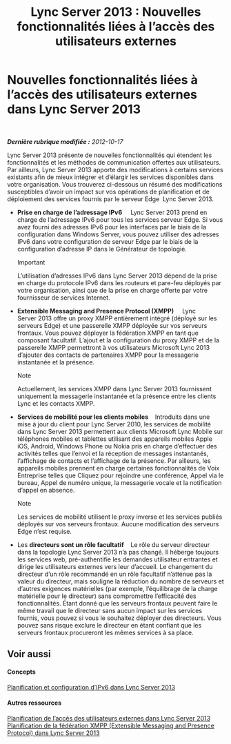 ﻿---
title: 'Lync Server 2013 : Nouvelles fonctionnalités liées à l’accès des utilisateurs externes'
TOCTitle: Nouvelles fonctionnalités liées à l’accès des utilisateurs externes
ms:assetid: 99da6bd5-ec14-4ad9-8f7d-37fbddf567dd
ms:mtpsurl: https://technet.microsoft.com/fr-fr/library/Gg398794(v=OCS.15)
ms:contentKeyID: 49298272
ms.date: 05/20/2016
mtps_version: v=OCS.15
ms.translationtype: HT
---

# Nouvelles fonctionnalités liées à l’accès des utilisateurs externes dans Lync Server 2013

 

_**Dernière rubrique modifiée :** 2012-10-17_

Lync Server 2013 présente de nouvelles fonctionnalités qui étendent les fonctionnalités et les méthodes de communication offertes aux utilisateurs. Par ailleurs, Lync Server 2013 apporte des modifications à certains services existants afin de mieux intégrer et d’élargir les services disponibles dans votre organisation. Vous trouverez ci-dessous un résumé des modifications susceptibles d’avoir un impact sur vos opérations de planification et de déploiement des services fournis par le serveur Edge  Lync Server 2013.

  - **Prise en charge de l’adressage IPv6**     Lync Server 2013 prend en charge de l’adressage IPv6 pour tous les services serveur Edge. Si vous avez fourni des adresses IPv6 pour les interfaces par le biais de la configuration dans Windows Server, vous pouvez utiliser des adresses IPv6 dans votre configuration de serveur Edge par le biais de la configuration d’adresse IP dans le Générateur de topologie.
    
    > [!IMPORTANT]  
    > L’utilisation d’adresses IPv6 dans Lync Server 2013 dépend de la prise en charge du protocole IPv6 dans les routeurs et pare-feu déployés par votre organisation, ainsi que de la prise en charge offerte par votre fournisseur de services Internet.

  - **Extensible Messaging and Presence Protocol (XMPP)**     Lync Server 2013 offre un proxy XMPP entièrement intégré (déployé sur les serveurs Edge) et une passerelle XMPP déployée sur vos serveurs frontaux. Vous pouvez déployer la fédération XMPP en tant que composant facultatif. L’ajout et la configuration du proxy XMPP et de la passerelle XMPP permettront à vos utilisateurs Microsoft Lync 2013 d’ajouter des contacts de partenaires XMPP pour la messagerie instantanée et la présence.
    
    > [!NOTE]  
    > Actuellement, les services XMPP dans Lync Server 2013 fournissent uniquement la messagerie instantanée et la présence entre les clients Lync et les contacts XMPP.

  - **Services de mobilité pour les clients mobiles**    Introduits dans une mise à jour du client pour Lync Server 2010, les services de mobilité dans Lync Server 2013 permettent aux clients Microsoft Lync Mobile sur téléphones mobiles et tablettes utilisant des appareils mobiles Apple iOS, Android, Windows Phone ou Nokia pris en charge d’effectuer des activités telles que l’envoi et la réception de messages instantanés, l’affichage de contacts et l’affichage de la présence. Par ailleurs, les appareils mobiles prennent en charge certaines fonctionnalités de Voix Entreprise telles que Cliquez pour rejoindre une conférence, Appel via le bureau, Appel de numéro unique, la messagerie vocale et la notification d’appel en absence.
    
    > [!NOTE]  
    > Les services de mobilité utilisent le proxy inverse et les services publiés déployés sur vos serveurs frontaux. Aucune modification des serveurs Edge n’est requise.

  - Les **directeurs sont un rôle facultatif**    Le rôle du serveur directeur dans la topologie Lync Server 2013 n’a pas changé. Il héberge toujours les services web, pré-authentifie les demandes utilisateur entrantes et dirige les utilisateurs externes vers leur d’accueil. Le changement du directeur d’un rôle recommandé en un rôle facultatif n’atténue pas la valeur du directeur, mais souligne la réduction du nombre de serveurs et d’autres exigences matérielles (par exemple, l’équilibrage de la charge matérielle pour le directeur) sans compromettre l’efficacité des fonctionnalités. Étant donné que les serveurs frontaux peuvent faire le même travail que le directeur sans aucun impact sur les services fournis, vous pouvez si vous le souhaitez déployer des directeurs. Vous pouvez sans risque exclure le directeur en étant confiant que les serveurs frontaux procureront les mêmes services à sa place.

## Voir aussi

#### Concepts

[Planification et configuration d’IPv6 dans Lync Server 2013](lync-server-2013-planning-for-and-configuring-ipv6.md)  

#### Autres ressources

[Planification de l’accès des utilisateurs externes dans Lync Server 2013](lync-server-2013-planning-for-external-user-access.md)  
[Planification de la fédération XMPP (Extensible Messaging and Presence Protocol) dans Lync Server 2013](lync-server-2013-planning-for-extensible-messaging-and-presence-protocol-xmpp-federation.md)

